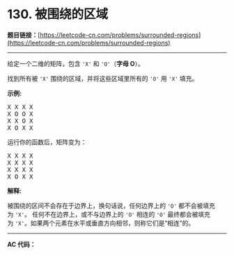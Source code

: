 # 130. 被围绕的区域

**题目链接：**[https://leetcode-cn.com/problems/surrounded-regions](https://leetcode-cn.com/problems/surrounded-regions)

---

<div class="content__1Y2H">
 <div class="notranslate">
  <p>给定一个二维的矩阵，包含&nbsp;<code>'X'</code>&nbsp;和&nbsp;<code>'O'</code>（<strong>字母 O</strong>）。</p> 
  <p>找到所有被 <code>'X'</code> 围绕的区域，并将这些区域里所有的&nbsp;<code>'O'</code> 用 <code>'X'</code> 填充。</p> 
  <p><strong>示例:</strong></p> 
  <pre class="language-text">X X X X
X O O X
X X O X
X O X X
</pre> 
  <p>运行你的函数后，矩阵变为：</p> 
  <pre class="language-text">X X X X
X X X X
X X X X
X O X X
</pre> 
  <p><strong>解释:</strong></p> 
  <p>被围绕的区间不会存在于边界上，换句话说，任何边界上的&nbsp;<code>'O'</code>&nbsp;都不会被填充为&nbsp;<code>'X'</code>。 任何不在边界上，或不与边界上的&nbsp;<code>'O'</code>&nbsp;相连的&nbsp;<code>'O'</code>&nbsp;最终都会被填充为&nbsp;<code>'X'</code>。如果两个元素在水平或垂直方向相邻，则称它们是“相连”的。</p> 
 </div>
</div>

---

**AC 代码：**

```java

```